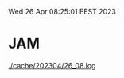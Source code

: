 Wed 26 Apr 08:25:01 EEST 2023
# JAM
<a href='./cache/202304/26_08.log'>./cache/202304/26_08.log</a>
